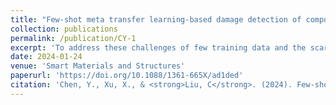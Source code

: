 ```yaml
---
title: "Few-shot meta transfer learning-based damage detection of composite structures"
collection: publications
permalink: /publication/CY-1
excerpt: 'To address these challenges of few training data and the scarcity of damage samples, this paper proposes a few-shot meta transfer learning (FMTL)-based approach for damage detection in CFRP composite structures.'
date: 2024-01-24
venue: 'Smart Materials and Structures'
paperurl: 'https://doi.org/10.1088/1361-665X/ad1ded'
citation: 'Chen, Y., Xu, X., & <strong>Liu, C</strong>. (2024). Few-shot meta transfer learning-based damage detection of composite structures. Smart Materials and Structures, 33(2), Article 025027. https://doi.org/10.1088/1361-665X/ad1ded'
---
```

